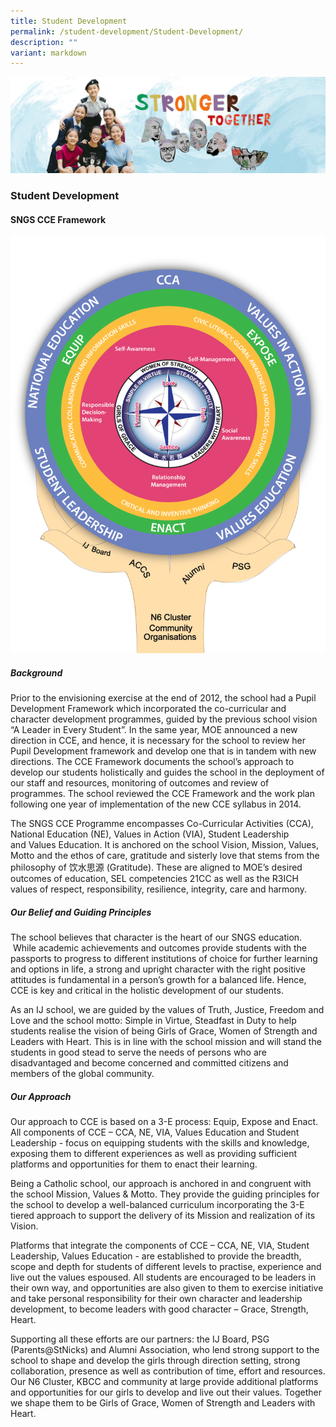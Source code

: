 ```yaml
---
title: Student Development
permalink: /student-development/Student-Development/
description: ""
variant: markdown
---
```

![](/images/01%20Banner%20Photos/04%20subpage%20student%20development.jpg)

### **Student Development**

#### **SNGS CCE Framework**

![CCE Curriculum Framework](/images/05%20Student%20Development/01%20Student%20Development/CCE%20Curriculum%20Framework.png)

##### **Background**

Prior to the envisioning exercise at the end of 2012, the school had a Pupil Development Framework which incorporated the co-curricular and character development programmes, guided by the previous school vision “A Leader in Every Student”. In the same year, MOE announced a new direction in CCE, and hence, it is necessary for the school to review her Pupil Development framework and develop one that is in tandem with new directions. The CCE Framework documents the school’s approach to develop our students holistically and guides the school in the deployment of our staff and resources, monitoring of outcomes and review of programmes. The school reviewed the CCE Framework and the work plan following one year of implementation of the new CCE syllabus in 2014.

The SNGS CCE Programme encompasses Co-Curricular Activities (CCA), National Education (NE), Values in Action (VIA), Student Leadership and&nbsp;Values Education. It is anchored on the school Vision, Mission, Values, Motto and the ethos of care, gratitude and sisterly love that stems from the philosophy of 饮水思源 (Gratitude). These are aligned to MOE’s desired outcomes of education, SEL competencies 21CC as well as the R3ICH values of respect, responsibility, resilience, integrity, care and harmony.

##### **Our Belief and Guiding Principles**

The school believes that character is the heart of our SNGS education. &nbsp;While academic achievements and outcomes provide students with the passports to progress to different institutions of choice for further learning and options in life, a strong and upright character with the right positive attitudes is fundamental in a person’s growth for a balanced life. Hence, CCE is key and critical in the holistic development of our students.&nbsp;&nbsp;

As an IJ school, we are guided by the values of Truth, Justice, Freedom and Love and the school motto: Simple in Virtue, Steadfast in Duty to help students realise the vision of being Girls of Grace, Women of Strength and Leaders with Heart. This is in line with the school mission and will stand the students in good stead to serve the needs of persons who are disadvantaged and become concerned and committed citizens and members of the global community.&nbsp;

##### **Our Approach**

Our approach to CCE is based on a 3-E process: Equip, Expose and Enact. All components of CCE – CCA, NE, VIA, Values Education and Student Leadership - focus on equipping students with the skills and knowledge, exposing them to different experiences as well as providing sufficient platforms and opportunities for them to enact their learning.

Being a Catholic school, our approach is anchored in and congruent with the school Mission, Values &amp; Motto. They provide the guiding principles for the school to develop a well-balanced curriculum incorporating the 3-E tiered approach to support the delivery of its Mission and realization of its Vision.

Platforms that integrate the components of CCE – CCA, NE, VIA, Student Leadership, Values Education - are established to provide the breadth, scope and depth for students of different levels to practise, experience and live out the values espoused. All students are encouraged to be leaders in their own way, and opportunities are also given to them to exercise initiative and take personal responsibility for their own character and leadership development, to become leaders with good character – Grace, Strength, Heart.

Supporting all these efforts are our partners: the IJ Board, PSG (Parents@StNicks) and Alumni Association, who lend strong support to the school to shape and develop the girls through direction setting, strong collaboration, presence as well as contribution of time, effort and resources. Our N6 Cluster, KBCC and community at large provide additional platforms and opportunities for our girls to develop and live out their values. Together we shape them to be Girls of Grace, Women of Strength and Leaders with Heart.